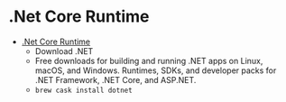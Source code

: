 # .Net Core Runtime
- [.Net Core Runtime](https://www.microsoft.com/net/core#macos)
  -  Download .NET
  - Free downloads for building and running .NET apps on Linux, macOS, and Windows. Runtimes, SDKs, and developer packs for .NET Framework, .NET Core, and ASP.NET.
  - `brew cask install dotnet`
